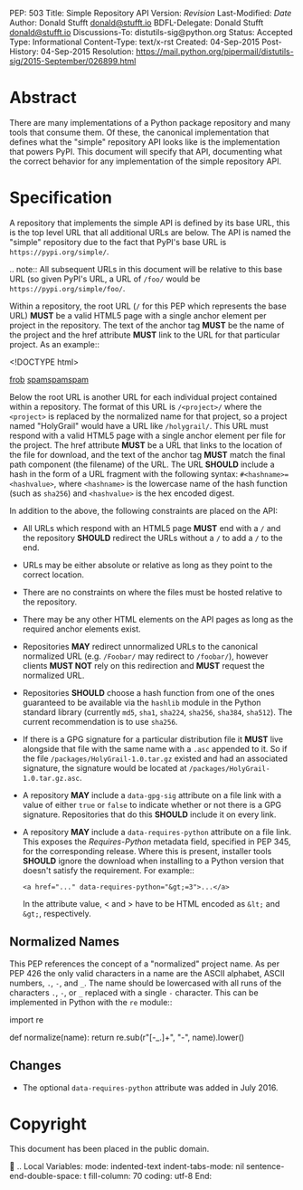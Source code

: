 PEP: 503 Title: Simple Repository API Version: $Revision$ Last-Modified:
$Date$ Author: Donald Stufft <donald@stufft.io> BDFL-Delegate: Donald
Stufft <donald@stufft.io> Discussions-To: distutils-sig\@python.org
Status: Accepted Type: Informational Content-Type: text/x-rst Created:
04-Sep-2015 Post-History: 04-Sep-2015 Resolution:
https://mail.python.org/pipermail/distutils-sig/2015-September/026899.html

Abstract
========

There are many implementations of a Python package repository and many
tools that consume them. Of these, the canonical implementation that
defines what the "simple" repository API looks like is the
implementation that powers PyPI. This document will specify that API,
documenting what the correct behavior for any implementation of the
simple repository API.

Specification
=============

A repository that implements the simple API is defined by its base URL,
this is the top level URL that all additional URLs are below. The API is
named the "simple" repository due to the fact that PyPI's base URL is
`https://pypi.org/simple/`.

.. note:: All subsequent URLs in this document will be relative to this
base URL (so given PyPI's URL, a URL of `/foo/` would be
`https://pypi.org/simple/foo/`.

Within a repository, the root URL (`/` for this PEP which represents the
base URL) **MUST** be a valid HTML5 page with a single anchor element
per project in the repository. The text of the anchor tag **MUST** be
the name of the project and the href attribute **MUST** link to the URL
for that particular project. As an example::

\<!DOCTYPE html\>
<html>
<body>
<a href="/frob/">frob</a> <a href="/spamspamspam/">spamspamspam</a>
</body>
</html>

Below the root URL is another URL for each individual project contained
within a repository. The format of this URL is `/<project>/` where the
`<project>` is replaced by the normalized name for that project, so a
project named "HolyGrail" would have a URL like `/holygrail/`. This URL
must respond with a valid HTML5 page with a single anchor element per
file for the project. The href attribute **MUST** be a URL that links to
the location of the file for download, and the text of the anchor tag
**MUST** match the final path component (the filename) of the URL. The
URL **SHOULD** include a hash in the form of a URL fragment with the
following syntax: `#<hashname>=<hashvalue>`, where `<hashname>` is the
lowercase name of the hash function (such as `sha256`) and `<hashvalue>`
is the hex encoded digest.

In addition to the above, the following constraints are placed on the
API:

-   All URLs which respond with an HTML5 page **MUST** end with a `/`
    and the repository **SHOULD** redirect the URLs without a `/` to add
    a `/` to the end.

-   URLs may be either absolute or relative as long as they point to the
    correct location.

-   There are no constraints on where the files must be hosted relative
    to the repository.

-   There may be any other HTML elements on the API pages as long as the
    required anchor elements exist.

-   Repositories **MAY** redirect unnormalized URLs to the canonical
    normalized URL (e.g. `/Foobar/` may redirect to `/foobar/`), however
    clients **MUST NOT** rely on this redirection and **MUST** request
    the normalized URL.

-   Repositories **SHOULD** choose a hash function from one of the ones
    guaranteed to be available via the `hashlib` module in the Python
    standard library (currently `md5`, `sha1`, `sha224`, `sha256`,
    `sha384`, `sha512`). The current recommendation is to use `sha256`.

-   If there is a GPG signature for a particular distribution file it
    **MUST** live alongside that file with the same name with a `.asc`
    appended to it. So if the file `/packages/HolyGrail-1.0.tar.gz`
    existed and had an associated signature, the signature would be
    located at `/packages/HolyGrail-1.0.tar.gz.asc`.

-   A repository **MAY** include a `data-gpg-sig` attribute on a file
    link with a value of either `true` or `false` to indicate whether or
    not there is a GPG signature. Repositories that do this **SHOULD**
    include it on every link.

-   A repository **MAY** include a `data-requires-python` attribute on a
    file link. This exposes the *Requires-Python* metadata field,
    specified in PEP 345, for the corresponding release. Where this is
    present, installer tools **SHOULD** ignore the download when
    installing to a Python version that doesn't satisfy the requirement.
    For example::

        <a href="..." data-requires-python="&gt;=3">...</a>

    In the attribute value, \< and \> have to be HTML encoded as `&lt;`
    and `&gt;`, respectively.

Normalized Names
----------------

This PEP references the concept of a "normalized" project name. As per
PEP 426 the only valid characters in a name are the ASCII alphabet,
ASCII numbers, `.`, `-`, and `_`. The name should be lowercased with all
runs of the characters `.`, `-`, or `_` replaced with a single `-`
character. This can be implemented in Python with the `re` module::

import re

def normalize(name): return re.sub(r"\[-\_.\]+", "-", name).lower()

Changes
-------

-   The optional `data-requires-python` attribute was added in
    July 2016.

Copyright
=========

This document has been placed in the public domain.

 .. Local Variables: mode: indented-text indent-tabs-mode: nil
sentence-end-double-space: t fill-column: 70 coding: utf-8 End:

